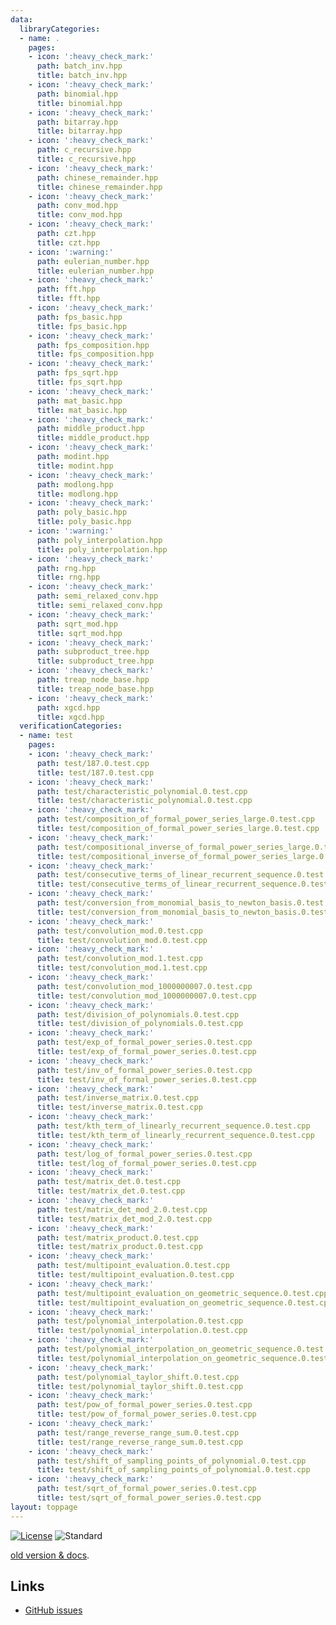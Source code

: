 ```yaml
---
data:
  libraryCategories:
  - name: .
    pages:
    - icon: ':heavy_check_mark:'
      path: batch_inv.hpp
      title: batch_inv.hpp
    - icon: ':heavy_check_mark:'
      path: binomial.hpp
      title: binomial.hpp
    - icon: ':heavy_check_mark:'
      path: bitarray.hpp
      title: bitarray.hpp
    - icon: ':heavy_check_mark:'
      path: c_recursive.hpp
      title: c_recursive.hpp
    - icon: ':heavy_check_mark:'
      path: chinese_remainder.hpp
      title: chinese_remainder.hpp
    - icon: ':heavy_check_mark:'
      path: conv_mod.hpp
      title: conv_mod.hpp
    - icon: ':heavy_check_mark:'
      path: czt.hpp
      title: czt.hpp
    - icon: ':warning:'
      path: eulerian_number.hpp
      title: eulerian_number.hpp
    - icon: ':heavy_check_mark:'
      path: fft.hpp
      title: fft.hpp
    - icon: ':heavy_check_mark:'
      path: fps_basic.hpp
      title: fps_basic.hpp
    - icon: ':heavy_check_mark:'
      path: fps_composition.hpp
      title: fps_composition.hpp
    - icon: ':heavy_check_mark:'
      path: fps_sqrt.hpp
      title: fps_sqrt.hpp
    - icon: ':heavy_check_mark:'
      path: mat_basic.hpp
      title: mat_basic.hpp
    - icon: ':heavy_check_mark:'
      path: middle_product.hpp
      title: middle_product.hpp
    - icon: ':heavy_check_mark:'
      path: modint.hpp
      title: modint.hpp
    - icon: ':heavy_check_mark:'
      path: modlong.hpp
      title: modlong.hpp
    - icon: ':heavy_check_mark:'
      path: poly_basic.hpp
      title: poly_basic.hpp
    - icon: ':warning:'
      path: poly_interpolation.hpp
      title: poly_interpolation.hpp
    - icon: ':heavy_check_mark:'
      path: rng.hpp
      title: rng.hpp
    - icon: ':heavy_check_mark:'
      path: semi_relaxed_conv.hpp
      title: semi_relaxed_conv.hpp
    - icon: ':heavy_check_mark:'
      path: sqrt_mod.hpp
      title: sqrt_mod.hpp
    - icon: ':heavy_check_mark:'
      path: subproduct_tree.hpp
      title: subproduct_tree.hpp
    - icon: ':heavy_check_mark:'
      path: treap_node_base.hpp
      title: treap_node_base.hpp
    - icon: ':heavy_check_mark:'
      path: xgcd.hpp
      title: xgcd.hpp
  verificationCategories:
  - name: test
    pages:
    - icon: ':heavy_check_mark:'
      path: test/187.0.test.cpp
      title: test/187.0.test.cpp
    - icon: ':heavy_check_mark:'
      path: test/characteristic_polynomial.0.test.cpp
      title: test/characteristic_polynomial.0.test.cpp
    - icon: ':heavy_check_mark:'
      path: test/composition_of_formal_power_series_large.0.test.cpp
      title: test/composition_of_formal_power_series_large.0.test.cpp
    - icon: ':heavy_check_mark:'
      path: test/compositional_inverse_of_formal_power_series_large.0.test.cpp
      title: test/compositional_inverse_of_formal_power_series_large.0.test.cpp
    - icon: ':heavy_check_mark:'
      path: test/consecutive_terms_of_linear_recurrent_sequence.0.test.cpp
      title: test/consecutive_terms_of_linear_recurrent_sequence.0.test.cpp
    - icon: ':heavy_check_mark:'
      path: test/conversion_from_monomial_basis_to_newton_basis.0.test.cpp
      title: test/conversion_from_monomial_basis_to_newton_basis.0.test.cpp
    - icon: ':heavy_check_mark:'
      path: test/convolution_mod.0.test.cpp
      title: test/convolution_mod.0.test.cpp
    - icon: ':heavy_check_mark:'
      path: test/convolution_mod.1.test.cpp
      title: test/convolution_mod.1.test.cpp
    - icon: ':heavy_check_mark:'
      path: test/convolution_mod_1000000007.0.test.cpp
      title: test/convolution_mod_1000000007.0.test.cpp
    - icon: ':heavy_check_mark:'
      path: test/division_of_polynomials.0.test.cpp
      title: test/division_of_polynomials.0.test.cpp
    - icon: ':heavy_check_mark:'
      path: test/exp_of_formal_power_series.0.test.cpp
      title: test/exp_of_formal_power_series.0.test.cpp
    - icon: ':heavy_check_mark:'
      path: test/inv_of_formal_power_series.0.test.cpp
      title: test/inv_of_formal_power_series.0.test.cpp
    - icon: ':heavy_check_mark:'
      path: test/inverse_matrix.0.test.cpp
      title: test/inverse_matrix.0.test.cpp
    - icon: ':heavy_check_mark:'
      path: test/kth_term_of_linearly_recurrent_sequence.0.test.cpp
      title: test/kth_term_of_linearly_recurrent_sequence.0.test.cpp
    - icon: ':heavy_check_mark:'
      path: test/log_of_formal_power_series.0.test.cpp
      title: test/log_of_formal_power_series.0.test.cpp
    - icon: ':heavy_check_mark:'
      path: test/matrix_det.0.test.cpp
      title: test/matrix_det.0.test.cpp
    - icon: ':heavy_check_mark:'
      path: test/matrix_det_mod_2.0.test.cpp
      title: test/matrix_det_mod_2.0.test.cpp
    - icon: ':heavy_check_mark:'
      path: test/matrix_product.0.test.cpp
      title: test/matrix_product.0.test.cpp
    - icon: ':heavy_check_mark:'
      path: test/multipoint_evaluation.0.test.cpp
      title: test/multipoint_evaluation.0.test.cpp
    - icon: ':heavy_check_mark:'
      path: test/multipoint_evaluation_on_geometric_sequence.0.test.cpp
      title: test/multipoint_evaluation_on_geometric_sequence.0.test.cpp
    - icon: ':heavy_check_mark:'
      path: test/polynomial_interpolation.0.test.cpp
      title: test/polynomial_interpolation.0.test.cpp
    - icon: ':heavy_check_mark:'
      path: test/polynomial_interpolation_on_geometric_sequence.0.test.cpp
      title: test/polynomial_interpolation_on_geometric_sequence.0.test.cpp
    - icon: ':heavy_check_mark:'
      path: test/polynomial_taylor_shift.0.test.cpp
      title: test/polynomial_taylor_shift.0.test.cpp
    - icon: ':heavy_check_mark:'
      path: test/pow_of_formal_power_series.0.test.cpp
      title: test/pow_of_formal_power_series.0.test.cpp
    - icon: ':heavy_check_mark:'
      path: test/range_reverse_range_sum.0.test.cpp
      title: test/range_reverse_range_sum.0.test.cpp
    - icon: ':heavy_check_mark:'
      path: test/shift_of_sampling_points_of_polynomial.0.test.cpp
      title: test/shift_of_sampling_points_of_polynomial.0.test.cpp
    - icon: ':heavy_check_mark:'
      path: test/sqrt_of_formal_power_series.0.test.cpp
      title: test/sqrt_of_formal_power_series.0.test.cpp
layout: toppage
---
```

[![License](https://img.shields.io/github/license/hly1204/library)](https://github.com/hly1204/library/blob/master/LICENSE) ![Standard](https://img.shields.io/badge/C%2B%2B-17-green)

[old version & docs](https://github.com/hly1204/library/tree/7340ba63cd957f614fed1c0b4b5eb217010a035c).

## Links

- [GitHub issues](https://github.com/hly1204/library/issues)
